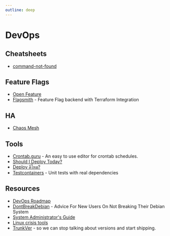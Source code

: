 ```yaml
---
outline: deep
---
```


# DevOps

## Cheatsheets

- [command-not-found](https://command-not-found.com)

## Feature Flags

- [Open Feature](https://openfeature.dev/)
- [Flagsmith](https://docs.flagsmith.com/integrations/terraform) - Feature Flag backend with Terraform Integration

## HA

- [Chaos Mesh](https://chaos-mesh.org/)

## Tools

- [Crontab.guru](https://crontab.guru/) - An easy to use editor for crontab schedules.
- [Should I Deploy Today?](https://shouldideploy.today/)
- [Deploy ดีไหม?](https://deploydeemai.today/)
- [Testcontainers](https://testcontainers.com/) - Unit tests with real dependencies

## Resources

- [DevOps Roadmap](https://roadmap.sh/devops)
- [DontBreakDebian](https://wiki.debian.org/DontBreakDebian) - Advice For New Users On Not Breaking Their Debian System
- [System Administrator's Guide](https://docs.rockylinux.org/books/admin_guide/01-presentation/)
- [Linux crisis tools](https://www.brendangregg.com/blog/2024-03-24/linux-crisis-tools.html)
- [TrunkVer](https://trunkver.org/) - so we can stop talking about versions and start shipping.
